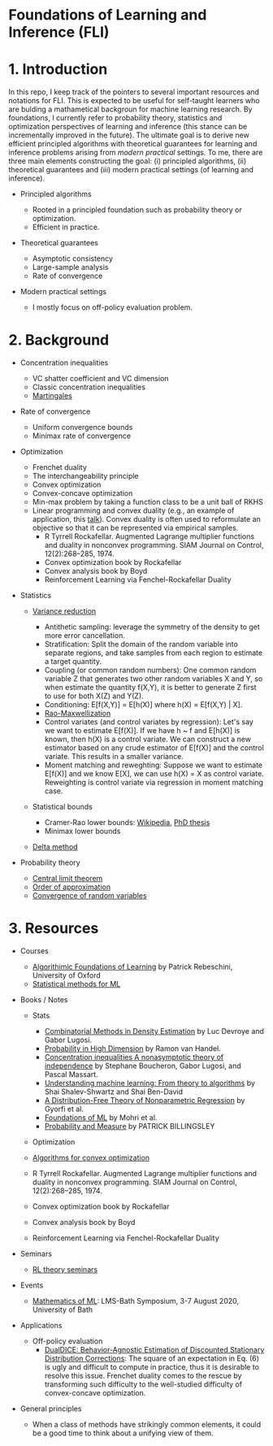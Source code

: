 # Foundations of Learning and Inference (FLI)

# 1. Introduction  
In this repo, I keep track of the pointers to several important resources and notations for FLI. This is expected to be useful for self-taught learners who are bulding a mathametical backgroun for machine learning research. By foundations, I currently refer to probability theory, statistics and optimization perspectives of learning and inference (this stance can be incrementally improved in the future). The ultimate goal is to derive new efficient principled algorithms with theoretical guarantees for learning and inference problems arising from *modern* *practical* settings. To me, there are three main elements constructing the goal: (i) principled algorithms, (ii) theoretical guarantees and (iii) modern practical settings (of learning and inference). 

* Principled algorithms 
  * Rooted in a principled foundation such as probability theory or optimization. 
  * Efficient in practice.  

* Theoretical guarantees 
  * Asymptotic consistency 
  * Large-sample analysis  
  * Rate of convergence  

* Modern practical settings 
  * I mostly focus on off-policy evaluation problem. 


# 2. Background  

* Concentration inequalities   
  * VC shatter coefficient and VC dimension  
  * Classic concentration inequalities 
  * [Martingales](http://www.math.ucsd.edu/~fan/wp/concen.pdf)


* Rate of convergence   
  * Uniform convergence bounds  
  * Minimax rate of convergence 

* Optimization   
  * Frenchet duality
  * The interchangeability principle 
  * Convex optimization  
  * Convex-concave optimization  
  * Min-max problem by taking a function class to be a unit ball of RKHS 
  * Linear programming and convex duality  (e.g., an example of application, this [talk](http://cs.bme.hu/~gergo/files/NPB20_s.pdf)). Convex duality is often used to reformulate an objective so that it can be represented via empirical samples. 
    * R Tyrrell Rockafellar. Augmented Lagrange multiplier functions and duality in nonconvex programming. SIAM Journal on Control, 12(2):268–285, 1974.
    * Convex optimization book by Rockafellar
    * Convex analysis book by Boyd 
    * Reinforcement Learning via Fenchel-Rockafellar Duality

* Statistics   
  * [Variance reduction](http://statweb.stanford.edu/~owen/mc/)  
    * Antithetic sampling: leverage the symmetry of the density to get more error cancellation.  
    * Stratification: Split the domain of the random variable into separate regions, and take samples from each region to estimate a target quantity.  
    * Coupling (or common random numbers): One common random variable Z that generates two other random variables X and Y, so when estimate the quantity f(X,Y), it is better to generate Z first to use for both X(Z) and Y(Z).   
    * Conditioning: E[f(X,Y)] = E[h(X)] where h(X) = E[f(X,Y) | X]. 
    * [Rao-Maxwellization](https://en.wikipedia.org/wiki/Rao%E2%80%93Blackwell_theorem)  
    * Control variates (and control variates by regression): Let's say we want to estimate E[f(X)]. If we have h ~ f and E[h(X)] is known, then h(X) is a control variate. We can construct a new estimator based on any crude estimator of E[f(X)] and the control variate. This results in a smaller variance.  
    * Moment matching and reweghting: Suppose we want to estimate E[f(X)] and we know E[X], we can use h(X) = X as control variate.  Reweighting is control variate via regression in moment matching case. 

  * Statistical bounds  
    * Cramer-Rao lower bounds: [Wikipedia](https://en.wikipedia.org/wiki/Cram%C3%A9r%E2%80%93Rao_bound), [PhD thesis](https://drum.lib.umd.edu/bitstream/handle/1903/10290/Moore_umd_0117E_11120.pdf?sequence=1&isAllowed=y)
    * Minimax lower bounds 
  * [Delta method](https://en.wikipedia.org/wiki/Delta_method)

* Probability theory  
  * [Central limit theorem](https://en.wikipedia.org/wiki/Central_limit_theorem)  
  * [Order of approximation](https://en.wikipedia.org/wiki/Big_O_in_probability_notation)  
  * [Convergence of random variables](https://en.wikipedia.org/wiki/Convergence_of_random_variables)  

# 3. Resources 
* Courses  
  * [Algorithimic Foundations of Learning](http://www.stats.ox.ac.uk/~rebeschi/teaching/AFoL/19/index.html) by Patrick Rebeschini, University of Oxford   
  * [Statistical methods for ML](http://www.stat.cmu.edu/~larry/=sml/)

* Books / Notes
  * Stats 
    * [Combinatorial Methods in Density Estimation](https://link.springer.com/book/10.1007/978-1-4613-0125-7) by Luc Devroye and Gabor Lugosi.   
    * [Probability in High Dimension](https://web.math.princeton.edu/~rvan/APC550.pdf) by Ramon van Handel.
    * [Concentration inequalities A nonasymptotic theory of independence](https://www.oxfordscholarship.com/view/10.1093/acprof:oso/9780199535255.001.0001/acprof-9780199535255) by Stephane Boucheron, Gabor Lugosi, and Pascal Massart. 
    * [Understanding machine learning: From theory to algorithms](https://www.cs.huji.ac.il/~shais/UnderstandingMachineLearning/understanding-machine-learning-theory-algorithms.pdf) by Shai Shalev-Shwartz and Shai Ben-David   
    * [A Distribution-Free Theory of Nonparametric Regression](http://www-leland.stanford.edu/class/ee378a/books/book1.pdf) by Gyorfi et al.  
    * [Foundations of ML](https://pdfs.semanticscholar.org/e923/9469aba4bccf3e36d1c27894721e8dbefc44.pdf) by Mohri et al. 
    * [Probability and Measure](https://www.colorado.edu/amath/sites/default/files/attached-files/billingsley.pdf) by PATRICK BILLINGSLEY

  * Optimization  
   * [Algorithms for convex optimization](https://convex-optimization.github.io/ACO-v1.pdf)   
   * R Tyrrell Rockafellar. Augmented Lagrange multiplier functions and duality in nonconvex programming. SIAM Journal on Control, 12(2):268–285, 1974.
   * Convex optimization book by Rockafellar
   * Convex analysis book by Boyd 
   * Reinforcement Learning via Fenchel-Rockafellar Duality

* Seminars  
  * [RL theory seminars](https://sites.google.com/view/rltheoryseminars/home)  

* Events 
  * [Mathematics of ML](https://mathml2020.github.io/): LMS-Bath Symposium, 3-7 August 2020, University of Bath 

* Applications 
  * Off-policy evaluation   
    * [DualDICE: Behavior-Agnostic Estimation of Discounted Stationary Distribution Corrections](https://arxiv.org/abs/1906.04733): The square of an expectation in Eq. (6) is ugly and difficult to compute in practice, thus it is desirable to resolve this issue. Frenchet duality comes to the rescue by transforming such difficulty to the well-studied difficulty of convex-concave optimization. 

* General principles  
  * When a class of methods have strikingly common elements, it could be a good time to think about a unifying view of them. 
